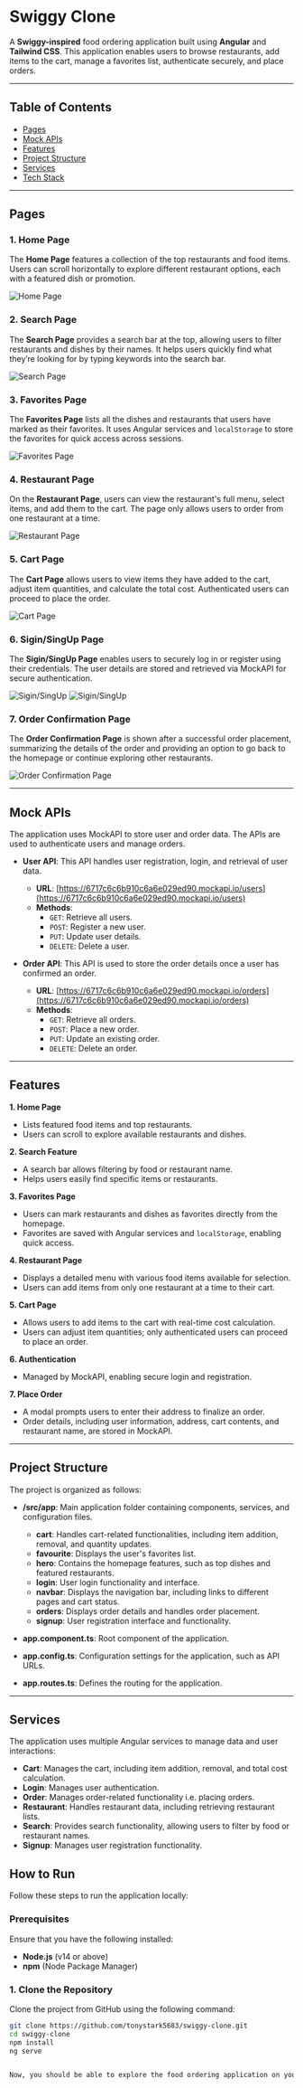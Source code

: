 # Swiggy Clone

A **Swiggy-inspired** food ordering application built using **Angular** and **Tailwind CSS**. This application enables users to browse restaurants, add items to the cart, manage a favorites list, authenticate securely, and place orders.

---

## Table of Contents
- [Pages](#pages)
- [Mock APIs](#mock-apis)
- [Features](#features)
- [Project Structure](#project-structure)
- [Services](#services)
- [Tech Stack](#tech-stack)

---

## Pages

### 1. **Home Page**
The **Home Page** features a collection of the top restaurants and food items. Users can scroll horizontally to explore different restaurant options, each with a featured dish or promotion.

![Home Page](src/assets/images/home-page.jpg)

### 2. **Search Page**
The **Search Page** provides a search bar at the top, allowing users to filter restaurants and dishes by their names. It helps users quickly find what they’re looking for by typing keywords into the search bar.

![Search Page](src/assets/images/search-page.jpg)

### 3. **Favorites Page**
The **Favorites Page** lists all the dishes and restaurants that users have marked as their favorites. It uses Angular services and `localStorage` to store the favorites for quick access across sessions.

![Favorites Page](src/assets/images/favorites-page.jpg)

### 4. **Restaurant Page**
On the **Restaurant Page**, users can view the restaurant's full menu, select items, and add them to the cart. The page only allows users to order from one restaurant at a time.

![Restaurant Page](src/assets/images/restaurant-page.jpg)

### 5. **Cart Page**
The **Cart Page** allows users to view items they have added to the cart, adjust item quantities, and calculate the total cost. Authenticated users can proceed to place the order.

![Cart Page](src/assets/images/cart-page.jpg)

### 6. **Sigin/SingUp Page**
The **Sigin/SingUp Page** enables users to securely log in or register using their credentials. The user details are stored and retrieved via MockAPI for secure authentication.

![Sigin/SingUp](src/assets/images/signin.jpg)
![Sigin/SingUp](src/assets/images/signin.jpg)

### 7. **Order Confirmation Page**
The **Order Confirmation Page** is shown after a successful order placement, summarizing the details of the order and providing an option to go back to the homepage or continue exploring other restaurants.

![Order Confirmation Page](src/assets/images/order-confirmation-page.jpg)

---

## Mock APIs

The application uses MockAPI to store user and order data. The APIs are used to authenticate users and manage orders.

- **User API**: This API handles user registration, login, and retrieval of user data.
  - **URL**: [https://6717c6c6b910c6a6e029ed90.mockapi.io/users](https://6717c6c6b910c6a6e029ed90.mockapi.io/users)
  - **Methods**:
    - `GET`: Retrieve all users.
    - `POST`: Register a new user.
    - `PUT`: Update user details.
    - `DELETE`: Delete a user.

- **Order API**: This API is used to store the order details once a user has confirmed an order.
  - **URL**: [https://6717c6c6b910c6a6e029ed90.mockapi.io/orders](https://6717c6c6b910c6a6e029ed90.mockapi.io/orders)
  - **Methods**:
    - `GET`: Retrieve all orders.
    - `POST`: Place a new order.
    - `PUT`: Update an existing order.
    - `DELETE`: Delete an order.

---

## Features

**1. Home Page**
- Lists featured food items and top restaurants.
- Users can scroll to explore available restaurants and dishes.

**2. Search Feature**
- A search bar allows filtering by food or restaurant name.
- Helps users easily find specific items or restaurants.

**3. Favorites Page**
- Users can mark restaurants and dishes as favorites directly from the homepage.
- Favorites are saved with Angular services and `localStorage`, enabling quick access.

**4. Restaurant Page**
- Displays a detailed menu with various food items available for selection.
- Users can add items from only one restaurant at a time to their cart.

**5. Cart Page**
- Allows users to add items to the cart with real-time cost calculation.
- Users can adjust item quantities; only authenticated users can proceed to place an order.

**6. Authentication**
- Managed by MockAPI, enabling secure login and registration.

**7. Place Order**
- A modal prompts users to enter their address to finalize an order.
- Order details, including user information, address, cart contents, and restaurant name, are stored in MockAPI.

---

## Project Structure

The project is organized as follows:

- **/src/app**: Main application folder containing components, services, and configuration files.
  - **cart**: Handles cart-related functionalities, including item addition, removal, and quantity updates.
  - **favourite**: Displays the user's favorites list.
  - **hero**: Contains the homepage features, such as top dishes and featured restaurants.
  - **login**: User login functionality and interface.
  - **navbar**: Displays the navigation bar, including links to different pages and cart status.
  - **orders**: Displays order details and handles order placement.
  - **signup**: User registration interface and functionality.

- **app.component.ts**: Root component of the application.
- **app.config.ts**: Configuration settings for the application, such as API URLs.
- **app.routes.ts**: Defines the routing for the application.

---

## Services

The application uses multiple Angular services to manage data and user interactions:

- **Cart**: Manages the cart, including item addition, removal, and total cost calculation.
- **Login**: Manages user authentication.
- **Order**: Manages order-related functionality i.e. placing orders.
- **Restaurant**: Handles restaurant data, including retrieving restaurant lists.
- **Search**: Provides search functionality, allowing users to filter by food or restaurant names.
- **Signup**: Manages user registration functionality.


## How to Run

Follow these steps to run the application locally:

### Prerequisites
Ensure that you have the following installed:
- **Node.js** (v14 or above)
- **npm** (Node Package Manager)

### 1. Clone the Repository
Clone the project from GitHub using the following command:

```bash
git clone https://github.com/tonystark5683/swiggy-clone.git
cd swiggy-clone
npm install
ng serve


Now, you should be able to explore the food ordering application on your local machine! Enjoy browsing and placing orders on your Swiggy-inspired clone.